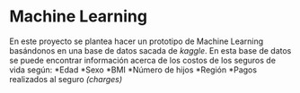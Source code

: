 # Machine Learning
En este proyecto se plantea hacer un prototipo de Machine Learning basándonos en una base de datos sacada de _kaggle_.
En esta base de datos se puede encontrar información acerca de los costos de los seguros de vida según:
 *Edad
 *Sexo
 *BMI
 *Número de hijos
 *Región 
 *Pagos realizados al seguro _(charges)_
